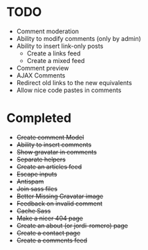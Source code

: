 # TODO

* Comment moderation
* Ability to modify comments (only by admin)
* Ability to insert link-only posts
  * Create a links feed
  * Create a mixed feed
* Comment preview
* AJAX Comments
* Redirect old links to the new equivalents
* Allow nice code pastes in comments

# Completed

* <del>Create comment Model</del>
* <del>Ability to insert comments</del>
* <del>Show gravatar in comments</del>
* <del>Separate helpers</del>
* <del>Create an articles feed</del>
* <del>Escape inputs</del>
* <del>Antispam</del>
* <del>Join sass files</del>
* <del>Better Missing Gravatar image</del>
* <del>Feedback on invalid comment</del>
* <del>Cache Sass</del>
* <del>Make a nicer 404 page</del>
* <del>Create an about (or jordi-romero) page</del>
* <del>Create a contact page</del>
* <del>Create a comments feed</del>
